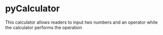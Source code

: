 # pyCalculator
This calculator allows readers to input two numbers  and an operator while the calculator performs the operation
